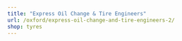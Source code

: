 ```yaml
---
title: "Express Oil Change & Tire Engineers"
url: /oxford/express-oil-change-and-tire-engineers-2/
shop: tyres
---
```

